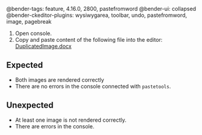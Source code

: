 @bender-tags: feature, 4.16.0, 2800, pastefromword
@bender-ui: collapsed
@bender-ckeditor-plugins: wysiwygarea, toolbar, undo, pastefromword, image, pagebreak

1. Open console.
2. Copy and paste content of the following file into the editor:
[DuplicatedImage.docx](../generated/_fixtures/ImagesExtraction/DuplicatedImage/DuplicatedImage.docx)

## Expected

* Both images are rendered correctly
* There are no errors in the console connected with `pastetools`.

## Unexpected

* At least one image is not rendered correctly.
* There are errors in the console.
